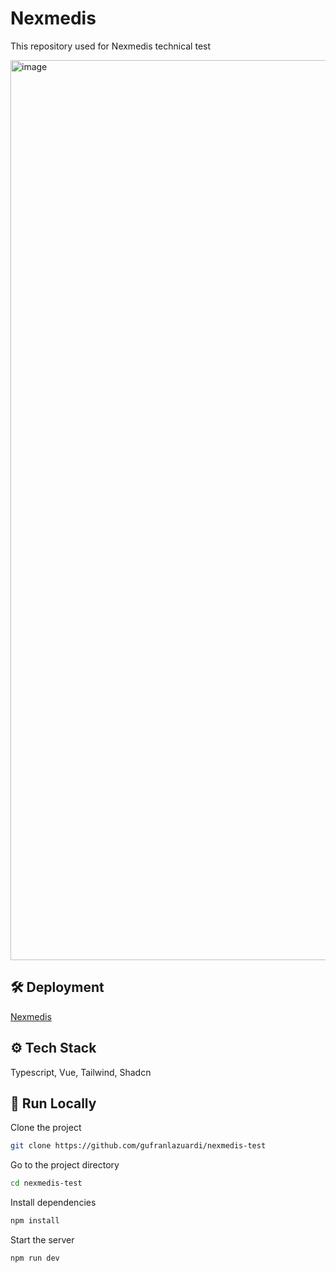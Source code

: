 # Nexmedis

This repository used for Nexmedis technical test

<img width="1440" alt="image" src="https://github.com/user-attachments/assets/9a7e6d95-7d0e-4fa1-bead-4f404032bf9f" />


## 🛠 Deployment

[Nexmedis](https://nexmedis-test.vercel.app)

## ⚙️ Tech Stack

Typescript, Vue, Tailwind, Shadcn

## 🏃 Run Locally

Clone the project

```bash
git clone https://github.com/gufranlazuardi/nexmedis-test
```

Go to the project directory

```bash
cd nexmedis-test
```

Install dependencies

```bash
npm install
```

Start the server

```bash
npm run dev
```
